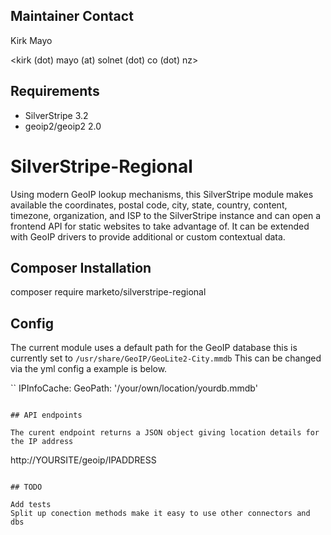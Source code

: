 ## Maintainer Contact

Kirk Mayo

<kirk (dot) mayo (at) solnet (dot) co (dot) nz>

## Requirements

* SilverStripe 3.2
* geoip2/geoip2 2.0

# SilverStripe-Regional

Using modern GeoIP lookup mechanisms, this SilverStripe module makes available the coordinates, postal code, city,
state, country, content, timezone, organization, and ISP to the SilverStripe instance and can open a frontend API
for static websites to take advantage of. It can be extended with GeoIP drivers to provide additional or custom contextual data.


## Composer Installation

  composer require marketo/silverstripe-regional

## Config

The current module uses a default path for the GeoIP database this is currently set to `/usr/share/GeoIP/GeoLite2-City.mmdb`
This can be changed via the yml config a example is below.

``
IPInfoCache:
  GeoPath: '/your/own/location/yourdb.mmdb'
```

## API endpoints

The curent endpoint returns a JSON object giving location details for the IP address

```
http://YOURSITE/geoip/IPADDRESS
```

## TODO

Add tests
Split up conection methods make it easy to use other connectors and dbs

